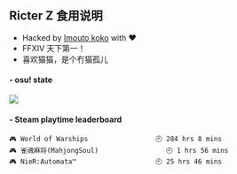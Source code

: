 ## Ricter Z 食用说明
- Hacked by [Imouto koko](https://osu.ppy.sh/users/7679162) with ❤️
- FFXIV 天下第一！
- 喜欢猫猫，是个冇猫孤儿

#### - osu! state
![](http://97.64.19.89:8080/api/v1/stat/4448675)

<!-- steam-box start -->
#### - Steam playtime leaderboard
```text
🎮 World of Warships                 🕘 284 hrs 8 mins
🎮 雀魂麻将(MahjongSoul)                 🕘 1 hrs 56 mins
🎮 NieR:Automata™                    🕘 25 hrs 46 mins
```
<!-- Powered by https://github.com/YouEclipse/steam-box . -->
<!-- steam-box end -->
